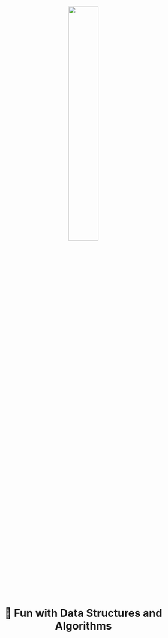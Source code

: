 <h1 align=center>
 <img align=center width="40%" src="https://img.techpowerup.org/200313/connection-02.png" />
</h1>
<h1 align=center>🚀 Fun with Data Structures and Algorithms</h1>
